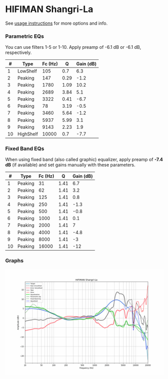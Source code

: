 # HIFIMAN Shangri-La
See [usage instructions](https://github.com/jaakkopasanen/AutoEq#usage) for more options and info.

### Parametric EQs
You can use filters 1-5 or 1-10. Apply preamp of -6.1 dB or -6.1 dB, respectively.

|   # | Type      |   Fc (Hz) |    Q |   Gain (dB) |
|-----|-----------|-----------|------|-------------|
|   1 | LowShelf  |       105 | 0.7  |         6.3 |
|   2 | Peaking   |       147 | 0.29 |        -1.2 |
|   3 | Peaking   |      1780 | 1.09 |        10.2 |
|   4 | Peaking   |      2689 | 3.84 |         5.1 |
|   5 | Peaking   |      3322 | 0.41 |        -6.7 |
|   6 | Peaking   |        78 | 3.19 |        -0.5 |
|   7 | Peaking   |      3460 | 5.64 |        -1.2 |
|   8 | Peaking   |      5937 | 5.99 |         3.1 |
|   9 | Peaking   |      9143 | 2.23 |         1.9 |
|  10 | HighShelf |     10000 | 0.7  |        -7.7 |

### Fixed Band EQs
When using fixed band (also called graphic) equalizer, apply preamp of **-7.4 dB** (if available) and set gains manually with these parameters.

|   # | Type    |   Fc (Hz) |    Q |   Gain (dB) |
|-----|---------|-----------|------|-------------|
|   1 | Peaking |        31 | 1.41 |         6.7 |
|   2 | Peaking |        62 | 1.41 |         3.2 |
|   3 | Peaking |       125 | 1.41 |         0.8 |
|   4 | Peaking |       250 | 1.41 |        -1.3 |
|   5 | Peaking |       500 | 1.41 |        -0.8 |
|   6 | Peaking |      1000 | 1.41 |         0.1 |
|   7 | Peaking |      2000 | 1.41 |         7   |
|   8 | Peaking |      4000 | 1.41 |        -4.8 |
|   9 | Peaking |      8000 | 1.41 |        -3   |
|  10 | Peaking |     16000 | 1.41 |       -12   |

### Graphs
![](./HIFIMAN%20Shangri-La.png)

